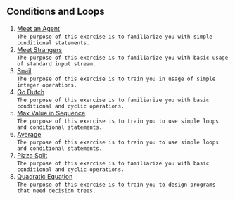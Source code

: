 ## Conditions and Loops
1. [Meet an Agent](https://github.com/Bublik202/Java_Basics_ENG/tree/main/Conditions_and_Loops/meet-an-agent)<br/>```The purpose of this exercise is to familiarize you with simple conditional statements.```
2. [Meet Strangers](https://github.com/Bublik202/Java_Basics_ENG/tree/main/Conditions_and_Loops/meet-a-stranger)<br/> ```The purpose of this exercise is to familiarize you with basic usage of standard input stream.```
3. [Snail](https://github.com/Bublik202/Java_Basics_ENG/tree/main/Conditions_and_Loops/snail)<br/> ```The purpose of this exercise is to train you in usage of simple integer operations.```
4. [Go Dutch](https://github.com/Bublik202/Java_Basics_ENG/tree/main/Conditions_and_Loops/go-dutch) <br/> ```The purpose of this exercise is to familiarize you with basic conditional and cyclic operations.```
5. [Max Value in Sequence](https://github.com/Bublik202/Java_Basics_ENG/tree/main/Conditions_and_Loops/max-in-seq)<br/> ```The purpose of this exercise is to train you to use simple loops and conditional statements.```
6. [Average](https://github.com/Bublik202/Java_Basics_ENG/tree/main/Conditions_and_Loops/average) <br/> ```The purpose of this exercise is to train you to use simple loops and conditional statements.```
7. [Pizza Split](https://github.com/Bublik202/Java_Basics_ENG/tree/main/Conditions_and_Loops/pizza-split) <br/> ```The purpose of this exercise is to familiarize you with basic conditional and cyclic operations.```
8. [Quadratic Equation](https://github.com/Bublik202/Java_Basics_ENG/tree/main/Conditions_and_Loops/quadratic-equation) <br/> ```The purpose of this exercise is to train you to design programs that need decision trees.```
